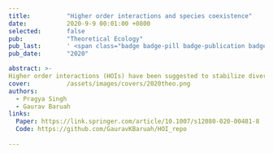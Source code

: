 ```yaml
---
title:          "Higher order interactions and species coexistence"
date:           2020-9-9 00:01:00 +0800
selected:       false
pub:            "Theoretical Ecology"
pub_last:       ' <span class="badge badge-pill badge-publication badge-success">Highly cited</span>'
pub_date:       "2020"

abstract: >-
Higher order interactions (HOIs) have been suggested to stabilize diverse ecological communities. However, their role in maintaining species coexistence from the perspective of modern coexistence theory is not known. Here, using generalized Lotka-Volterra model, we derive a general rule for species coexistence modulated by HOIs. We show that where pairwise species interactions fail to promote species coexistence in regions of extreme fitness differences, negative HOIs that intensify pairwise competition, however, can promote coexistence provided that HOIs strengthen intraspecific competition more than interspecific competition.  ...
cover:          /assets/images/covers/2020theo.png
authors:
  - Pragya Singh
  - Gaurav Baruah
links:
  Paper: https://link.springer.com/article/10.1007/s12080-020-00481-8
  Code: https://github.com/GauravKBaruah/HOI_repo
  
---
```

